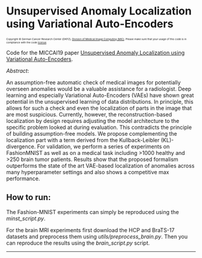 # Unsupervised Anomaly Localization using Variational Auto-Encoders
<sub><sup><sub><sup> Copyright © German Cancer Research Center (DKFZ), [Division of Medical Image Computing (MIC)](https://www.dkfz.de/en/mic/index.php). Please make sure that your usage of this code is in compliance with the code [license](../master/LICENSE). </sup></sub></sup></sub>

Code for the MICCAI19 paper [Unsupervised Anomaly Localization using Variational Auto-Encoders](https://arxiv.org/abs/1907.02796).

*Abstract*:

An assumption-free automatic check of medical images for potentially overseen anomalies would be a valuable assistance for a radiologist. Deep learning and especially Variational Auto-Encoders (VAEs) have shown great potential in the unsupervised learning of data distributions. In principle, this allows for such a check and even the localization of parts in the image that are most suspicious. Currently, however, the reconstruction-based localization by design requires adjusting the model architecture to the specific problem looked at during evaluation. This contradicts the principle of building assumption-free models. We propose complementing the localization part with a term derived from the Kullback-Leibler (KL)-divergence. For validation, we perform a series of experiments on FashionMNIST as well as on a medical task including >1000 healthy and >250 brain tumor patients. Results show that the proposed formalism outperforms the state of the art VAE-based localization of anomalies across many hyperparameter settings and also shows a competitive max performance.

## How to run:

The Fashion-MNIST experiments can simply be reproduced using the *minst_script.py*.

For the brain MRI experiments first download the HCP and BraTS-17 datasets and preprocess them using *utils/preprocess_brain.py*. Then you can reproduce the results using the *brain_script.py* script.

***


